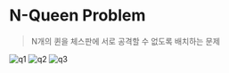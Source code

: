 # N-Queen Problem

> N개의 퀸을 체스판에 서로 공격할 수 없도록 배치하는 문제

![q1](https://user-images.githubusercontent.com/76832861/176325415-4e58cd73-028a-4981-947f-1970e88e54f1.JPG)
![q2](https://user-images.githubusercontent.com/76832861/176325420-5fefcdca-96cd-48b6-9fba-8fe7b95a17b3.JPG)
![q3](https://user-images.githubusercontent.com/76832861/176325423-289e2443-4844-4bd2-b5ea-fe085663543b.JPG)
